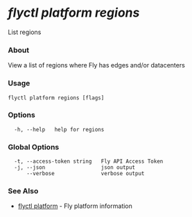 # _flyctl platform regions_

List regions

### About

View a list of regions where Fly has edges and/or datacenters

### Usage
~~~
flyctl platform regions [flags]
~~~

### Options

~~~
  -h, --help   help for regions
~~~

### Global Options

~~~
  -t, --access-token string   Fly API Access Token
  -j, --json                  json output
      --verbose               verbose output
~~~

### See Also

* [flyctl platform](/docs/flyctl/platform/)	 - Fly platform information

